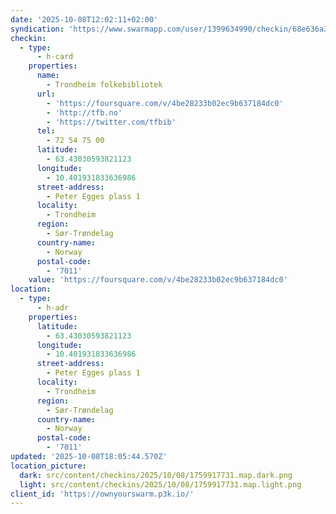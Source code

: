 ```yaml
---
date: '2025-10-08T12:02:11+02:00'
syndication: 'https://www.swarmapp.com/user/1399634990/checkin/68e636a37886a536bee138c5'
checkin:
  - type:
      - h-card
    properties:
      name:
        - Trondheim folkebibliotek
      url:
        - 'https://foursquare.com/v/4be28233b02ec9b637184dc0'
        - 'http://tfb.no'
        - 'https://twitter.com/tfbib'
      tel:
        - 72 54 75 00
      latitude:
        - 63.43030593821123
      longitude:
        - 10.401931833636986
      street-address:
        - Peter Egges plass 1
      locality:
        - Trondheim
      region:
        - Sør-Trøndelag
      country-name:
        - Norway
      postal-code:
        - '7011'
    value: 'https://foursquare.com/v/4be28233b02ec9b637184dc0'
location:
  - type:
      - h-adr
    properties:
      latitude:
        - 63.43030593821123
      longitude:
        - 10.401931833636986
      street-address:
        - Peter Egges plass 1
      locality:
        - Trondheim
      region:
        - Sør-Trøndelag
      country-name:
        - Norway
      postal-code:
        - '7011'
updated: '2025-10-08T18:05:44.570Z'
location_picture:
  dark: src/content/checkins/2025/10/08/1759917731.map.dark.png
  light: src/content/checkins/2025/10/08/1759917731.map.light.png
client_id: 'https://ownyourswarm.p3k.io/'
---
```


